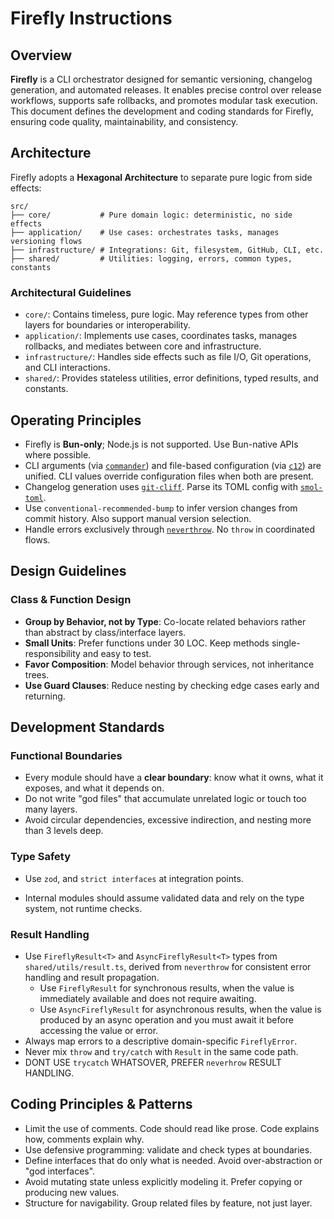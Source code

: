 # Firefly Instructions

## Overview

**Firefly** is a CLI orchestrator designed for semantic versioning, changelog generation, and automated releases. It enables precise control over release workflows, supports safe rollbacks, and promotes modular task execution. This document defines the development and coding standards for Firefly, ensuring code quality, maintainability, and consistency.

## Architecture

Firefly adopts a **Hexagonal Architecture** to separate pure logic from side effects:

```
src/
├── core/           # Pure domain logic: deterministic, no side effects
├── application/    # Use cases: orchestrates tasks, manages versioning flows
├── infrastructure/ # Integrations: Git, filesystem, GitHub, CLI, etc.
├── shared/         # Utilities: logging, errors, common types, constants
```

### Architectural Guidelines

- `core/`: Contains timeless, pure logic. May reference types from other layers for boundaries or interoperability.
- `application/`: Implements use cases, coordinates tasks, manages rollbacks, and mediates between core and infrastructure.
- `infrastructure/`: Handles side effects such as file I/O, Git operations, and CLI interactions.
- `shared/`: Provides stateless utilities, error definitions, typed results, and constants.

## Operating Principles

- Firefly is **Bun-only**; Node.js is not supported. Use Bun-native APIs where possible.
- CLI arguments (via [`commander`](https://github.com/tj/commander.js)) and file-based configuration (via [`c12`](https://github.com/unjs/c12)) are unified. CLI values override configuration files when both are present.
- Changelog generation uses [`git-cliff`](https://github.com/orhun/git-cliff). Parse its TOML config with [`smol-toml`](https://github.com/akheron/smol-toml).
- Use `conventional-recommended-bump` to infer version changes from commit history. Also support manual version selection.
- Handle errors exclusively through [`neverthrow`](https://github.com/supermacro/neverthrow). No `throw` in coordinated flows.

## Design Guidelines

### Class & Function Design

* **Group by Behavior, not by Type**: Co-locate related behaviors rather than abstract by class/interface layers.
* **Small Units**: Prefer functions under 30 LOC. Keep methods single-responsibility and easy to test.
* **Favor Composition**: Model behavior through services, not inheritance trees.
* **Use Guard Clauses**: Reduce nesting by checking edge cases early and returning.

## Development Standards

### Functional Boundaries

- Every module should have a **clear boundary**: know what it owns, what it exposes, and what it depends on.
- Do not write "god files" that accumulate unrelated logic or touch too many layers.
- Avoid circular dependencies, excessive indirection, and nesting more than 3 levels deep.

### Type Safety

* Use `zod`, and `strict interfaces` at integration points.
- Internal modules should assume validated data and rely on the type system, not runtime checks.

### Result Handling

- Use `FireflyResult<T>` and `AsyncFireflyResult<T>` types from `shared/utils/result.ts`, derived from `neverthrow` for consistent error handling and result propagation.
    - Use `FireflyResult` for synchronous results, when the value is immediately available and does not require awaiting.
    - Use `AsyncFireflyResult` for asynchronous results, when the value is produced by an async operation and you must await it before accessing the value or error.
- Always map errors to a descriptive domain-specific `FireflyError`.
- Never mix `throw` and `try/catch` with `Result` in the same code path.
- DONT USE `trycatch` WHATSOVER, PREFER `neverhrow` RESULT HANDLING.

## Coding Principles & Patterns

- Limit the use of comments. Code should read like prose. Code explains how, comments explain why.
- Use defensive programming: validate and check types at boundaries.
- Define interfaces that do only what is needed. Avoid over-abstraction or "god interfaces".
- Avoid mutating state unless explicitly modeling it. Prefer copying or producing new values.
- Structure for navigability. Group related files by feature, not just layer.